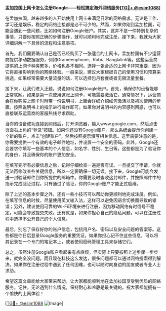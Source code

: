 **孟加拉国上网卡怎么注册Google——轻松搞定海外网络服务[[TG💪+ @esim1088](https://t.me/s/esim1088)]**

在孟加拉国，越来越多的人开始使用上网卡来满足日常的网络需求。无论是工作、学习还是娱乐，稳定的网络连接都是必不可少的。然而，如果你刚到孟加拉国，可能会遇到一些问题，比如如何注册Google账户。其实，这并不是一件特别复杂的事情，只要你按照正确的步骤操作，就可以顺利地完成注册。接下来，我就为大家详细讲解一下具体的流程和注意事项。

首先，我们需要确认自己是否已经购买了一张适合的上网卡。孟加拉国有不少运营商提供移动数据服务，例如Grameenphone、Robi、Banglalink等。这些运营商提供的上网卡种类繁多，价格也各不相同。选择一张合适的上网卡非常重要，因为它将直接影响到你的网络体验。一般来说，建议大家根据自己的使用习惯和预算来挑选，如果经常需要大量流量的话，可以选择包月套餐或者无限流量套餐。

接下来，让我们进入正题，说说如何注册Google账户。首先，确保你的设备能够正常联网。如果是第一次使用这张上网卡，可能需要激活它。通常情况下，运营商会在你购买上网卡时附带一份说明书，上面会详细介绍如何激活以及初次使用的步骤。按照说明书上的指示进行操作即可。如果你对说明书的内容感到困惑，也可以直接联系运营商的客服热线寻求帮助。

当你的设备成功连接到网络后，打开浏览器，输入www.google.com，然后点击页面右上角的“登录”按钮。如果你还没有Google账户，那么系统会提示你创建一个新的账户。点击“创建账户”，然后按照提示填写相关信息。这里需要注意的是，你需要提供一个有效的电子邮件地址，并设置一个安全的密码。此外，Google还会要求你填写一些基本的个人信息，如名字、性别、生日等。这些都是为了验证你的身份，并且确保你的账户更加安全。

在填写完所有必要信息之后，记得仔细检查一遍是否有误。一旦提交了申请，你就无法再修改某些关键信息，所以一定要确保一切无误。接下来，Google可能会发送一封验证邮件到你所提供的邮箱中。你需要及时查收这封邮件，并按照邮件中的指示完成验证过程。只有通过了验证，你的Google账户才能正式启用。

除了上述的基本步骤之外，还有一些小技巧可以帮助你更顺利地完成注册。例如，在填写信息的时候，尽量使用英文输入法，这样可以避免因语言切换而导致的错误；另外，建议使用可靠的Wi-Fi环境来进行注册，因为移动网络有时信号不稳定，可能会导致提交失败。还有就是，如果你担心自己的隐私问题，可以在注册过程中选择不公开自己的个人信息。

最后，别忘了保存好你的账户信息，包括用户名、密码以及安全问题的答案等。这些都是你日后登录Google服务的重要凭证。如果你担心记不住这些信息，可以将其记录在一个专门的笔记本上，或者使用密码管理工具来存储它们。

总之，虽然注册Google账户看起来有点麻烦，但实际上只要按照上述步骤一步步来，就完全没问题。而且现在科技这么发达，很多问题都可以通过网络搜索得到解决。如果你在注册过程中遇到了任何困难，也可以随时向身边的朋友或者专业人士求助。

希望这篇文章能给大家带来帮助，让大家都能顺利地在孟加拉国享受到优质的网络服务。记住，无论遇到什么情况，保持耐心和冷静是最关键的。祝大家都能拥有一个愉快的上网体验！

[[TG💪+ @esim1088](https://t.me/s/esim1088) ![Image](https://i.postimg.cc/4NQfJmqS/Snipaste-2025-05-13-00-14-12.png)]